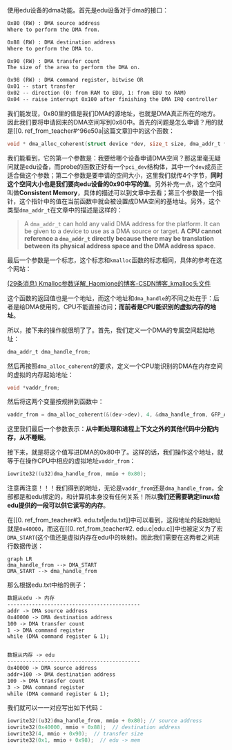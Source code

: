 使用edu设备的dma功能。首先是edu设备对于dma的接口：

```txt
0x80 (RW) : DMA source address
Where to perform the DMA from.

0x88 (RW) : DMA destination address
Where to perform the DMA to.

0x90 (RW) : DMA transfer count
The size of the area to perform the DMA on.

0x98 (RW) : DMA command register, bitwise OR
0x01 -- start transfer
0x02 -- direction (0: from RAM to EDU, 1: from EDU to RAM)
0x04 -- raise interrupt 0x100 after finishing the DMA IRQ controller
```

我们能发现，0x80里的值是我们DMA的源地址，也就是DMA真正所在的地方。因此我们要将申请回来的DMA空间写到0x80中。首先的问题是怎么申请？用的就是[[0. ref_from_teacher#^96e50a|这篇文章]]中的这个函数：

```c
void * dma_alloc_coherent(struct device *dev, size_t size, dma_addr_t *dma_handle, gfp_t flag)
```

我们能看到，它的第一个参数是：我要给哪个设备申请DMA空间？那这里毫无疑问就是edu设备，而probe的函数正好有一个`pci_dev`结构体，其中一个`dev`成员正适合做这个参数；第二个参数是要申请的空间大小，这里我们就传4个字节，**同时这个空间大小也是我们要向edu设备的0x90中写的值**。另外补充一点，这个空间叫做**Consistent Memory**，具体的描述可以到文章中去看；第三个参数是一个指针，这个指针中的值在当前函数中就会被设置成DMA空间的基地址。另外，这个类型`dma_addr_t`在文章中的描述是这样的：

> A `dma_addr_t` can hold any valid DMA address for the platform.  It can be given to a device to use as a DMA source or target.  **A CPU cannot reference a `dma_addr_t` directly because there may be translation between its physical address space and the DMA address space**.

最后一个参数是一个标志，这个标志和`kmalloc`函数的标志相同，具体的参考在这个网站：

[(29条消息) Kmalloc参数详解_Haomione的博客-CSDN博客_kmalloc头文件](https://blog.csdn.net/Haomione/article/details/123337976)

这个函数的返回值也是一个地址，而这个地址和`dma_handle`的不同之处在于：后者是给DMA使用的，CPU不能直接访问；**而前者是CPU能识别的虚拟内存的地址**。

所以，接下来的操作就很明了了。首先，我们定义一个DMA的专属空间起始地址：

```c
dma_addr_t dma_handle_from;
```

然后再按照`dma_alloc_coherent`的要求，定义一个CPU能识别的DMA在内存空间的虚拟的内存起始地址：

```c
void *vaddr_from;
```

然后将这两个变量按规拼到函数中：

```c
vaddr_from = dma_alloc_coherent(&(dev->dev), 4, &dma_handle_from, GFP_ATOMIC);
```

这里我们最后一个参数表示：**从中断处理和进程上下文之外的其他代码中分配内存，从不睡眠**。

接下来，就是将这个值写进DMA的0x80中了。这样的话，我们操作这个地址，就等于在操作CPU中相应的虚拟地址`vaddr_from`：

```c
iowrite32((u32)dma_handle_from, mmio + 0x80);
```

注意再注意！！！我们得到的地址，无论是`vaddr_from`还是`dma_handle_from`，全部都是和edu绑定的，和计算机本身没有任何关系！所以**我们还需要确定linux给edu提供的一段可以供它读写的内存**。

在[[0. ref_from_teacher#3. edu.txt|edu.txt]]中可以看到，这段地址的起始地址就是`0x40000`，而这在[[0. ref_from_teacher#2. edu.c|edu.c]]中也被定义为了宏`DMA_START`(这个值还是虚拟内存在edu中的映射)。因此我们需要在这两者之间进行数据传送：

```mermaid
graph LR
dma_handle_from --> DMA_START
DMA_START --> dma_handle_from
```

那么根据edu.txt中给的例子：

```txt
数据从edu -> 内存
-------------------------------------------
addr -> DMA source address
0x40000 -> DMA destination address
100 -> DMA transfer count
1 -> DMA command register
while (DMA command register & 1);


数据从内存 -> edu
-------------------------------------------
0x40000 -> DMA source address
addr+100 -> DMA destination address
100 -> DMA transfer count
3 -> DMA command register
while (DMA command register & 1);
```

我们就可以一一对应写出如下代码：

```c
iowrite32((u32)dma_handle_from, mmio + 0x80); // source address
iowrite32(0x40000, mmio + 0x88);  // destination address
iowrite32(4, mmio + 0x90);  // transfer size
iowrite32(0x1, mmio + 0x98);  // edu -> mem
```

